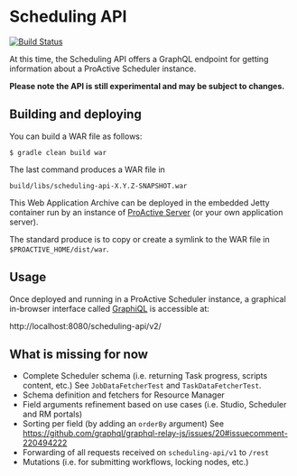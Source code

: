 # Scheduling API
 
[![Build Status](http://jenkins.activeeon.com/buildStatus/icon?job=scheduling-api)](http://jenkins.activeeon.com/job/scheduling-api)
 
At this time, the Scheduling API offers a GraphQL endpoint for getting information about a ProActive Scheduler instance.
  
**Please note the API is still experimental and may be subject to changes.**

## Building and deploying

You can build a WAR file as follows:

```
$ gradle clean build war
```

The last command produces a WAR file in 

```
build/libs/scheduling-api-X.Y.Z-SNAPSHOT.war
```

This Web Application Archive can be deployed in the embedded Jetty container run by an instance of [ProActive Server](https://github.com/ow2-proactive/scheduling) (or your own application server).

The standard produce is to copy or create a symlink to the WAR file in `$PROACTIVE_HOME/dist/war`.

## Usage

Once deployed and running in a ProActive Scheduler instance, a graphical in-browser interface called [GraphiQL](https://github.com/graphql/graphiql) is accessible at:

http://localhost:8080/scheduling-api/v2/

## What is missing for now
 
- Complete Scheduler schema (i.e. returning Task progress, scripts content, etc.)
  See `JobDataFetcherTest` and `TaskDataFetcherTest`.
- Schema definition and fetchers for Resource Manager
- Field arguments refinement based on use cases
  (i.e. Studio, Scheduler and RM portals)
- Sorting per field (by adding an `orderBy` argument)
  See https://github.com/graphql/graphql-relay-js/issues/20#issuecomment-220494222
- Forwarding of all requests received on `scheduling-api/v1` to `/rest`
- Mutations (i.e. for submitting workflows, locking nodes, etc.)
